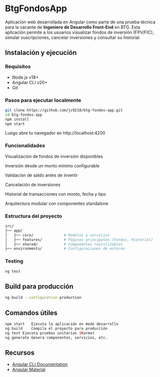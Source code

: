 # BtgFondosApp

Aplicación web desarrollada en Angular como parte de una prueba técnica para la vacante de **Ingeniero de Desarrollo Front-End** en BTG. Esta aplicación permite a los usuarios visualizar fondos de inversión (FPV/FIC), simular suscripciones, cancelar inversiones y consultar su historial.

## Instalación y ejecución
### Requisitos
- Node.js v18+
- Angular CLI v20+
- Git

### Pasos para ejecutar localmente
```bash
git clone https://github.com/jc9218/btg-fondos-app.git
cd btg-fondos-app
npm install
npm start
```
Luego abre tu navegador en http://localhost:4200

### Funcionalidades
Visualización de fondos de inversión disponibles

Inversión desde un monto mínimo configurable

Validación de saldo antes de invertir

Cancelación de inversiones

Historial de transacciones con monto, fecha y tipo

Arquitectura modular con componentes standalone

### Estructura del proyecto
```bash
src/
├── app/
│   ├── core/              # Modelos y servicios
│   ├── features/          # Páginas principales (Fondos, Historial)
│   ├── shared/            # Componentes reutilizables
├── environments/          # Configuraciones de entorno
```

### Testing
```bash
ng test
```

## Build para producción
```bash
ng build --configuration production
```

## Comandos útiles
```bash
npm start	Ejecuta la aplicación en modo desarrollo
ng build	Compila el proyecto para producción
ng test	Ejecuta pruebas unitarias (Karma)
ng generate	Genera componentes, servicios, etc.
```

## Recursos
- [Angular CLI Documentation](https://angular.dev/tools/cli)
- [Angular Material](https://material.angular.io)